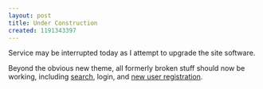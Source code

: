 ```yaml
---
layout: post
title: Under Construction
created: 1191343397
---
```

Service may be interrupted today as I attempt to upgrade the site software.

Beyond the obvious new theme, all formerly broken stuff should now be working, including [search](/search), login, and [new user registration](/user/register).

